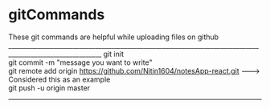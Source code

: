 # gitCommands                                                                                                                                                                             
These git commands are helpful while uploading files on github                                                                                                                      ___________________________________________________________________________________________________________ 
git init  
git commit -m "message you want to write"               
git remote add origin https://github.com/Nitin1604/notesApp-react.git ---> Considered this as an example  
git push -u origin master    
____________________________________________________________________________________________________________
